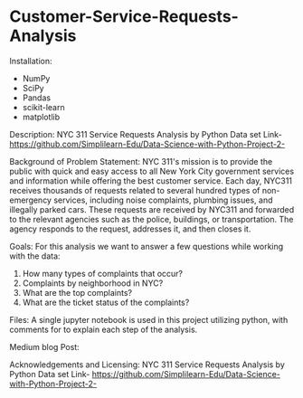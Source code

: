 # Customer-Service-Requests-Analysis
Installation:
-	NumPy 
-	SciPy
-	Pandas
-	scikit-learn
-	matplotlib



Description:
NYC 311 Service Requests Analysis by Python Data set Link- https://github.com/Simplilearn-Edu/Data-Science-with-Python-Project-2-

Background of Problem Statement:
NYC 311's mission is to provide the public with quick and easy access to all New York City government services and information while offering the best customer service. Each day, NYC311 receives thousands of requests related to several hundred types of non-emergency services, including noise complaints, plumbing issues, and illegally parked cars. These requests are received by NYC311 and forwarded to the relevant agencies such as the police, buildings, or transportation. The agency responds to the request, addresses it, and then closes it.

Goals:
For this analysis we want to answer a few questions while working with the data:
1. How many types of complaints that occur?
2. Complaints by neighborhood in NYC?
3. What are the top complaints?
4. What are the ticket status of the complaints?

Files:
A single jupyter notebook is used in this project utilizing python, with comments for to explain each step of the analysis.


Medium blog Post:


Acknowledgements and Licensing:
NYC 311 Service Requests Analysis by Python Data set Link- https://github.com/Simplilearn-Edu/Data-Science-with-Python-Project-2-
